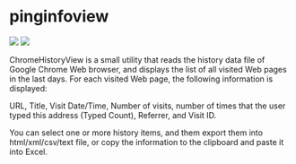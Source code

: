 # pinginfoview
[![](https://img.shields.io/chocolatey/v/pinginfoview?color=green&label=pinginfoview)](https://chocolatey.org/packages/pinginfoview) [![](https://img.shields.io/chocolatey/dt/pinginfoview)](https://chocolatey.org/packages/pinginfoview)

ChromeHistoryView is a small utility that reads the history data file of Google Chrome 
Web browser, and displays the list of all visited Web pages in the last days. For each 
visited Web page, the following information is displayed:

URL, Title, Visit Date/Time, Number of visits, number of times that the user typed this 
address (Typed Count), Referrer, and Visit ID. 

You can select one or more history items, and them export them into html/xml/csv/text 
file, or copy the information to the clipboard and paste it into Excel.

